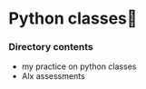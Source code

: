 <h1>Python classes🐍</h1>
<h3>Directory contents</h3>
<ul>
<li>my practice on python classes</li>
<li>Alx assessments</li>
</ul>
